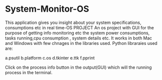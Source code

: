 # System-Monitor-OS
This application gives you insight about your system specifications, consumptions etc in real time-OS PROJECT
An os project with GUI for the purpose of getting info monitoring etc the system power consumptions, tasks running,cpu consumption , system details etc.
It works in both Mac and Windows with few chnages in the libraries used.
Python libraraies used are:

a.psutil
b.platform
c.os
d.tkinter
e.ttk
f.pprint

Click on the process info button in the output(GUI) which will the running process in the terminal.


